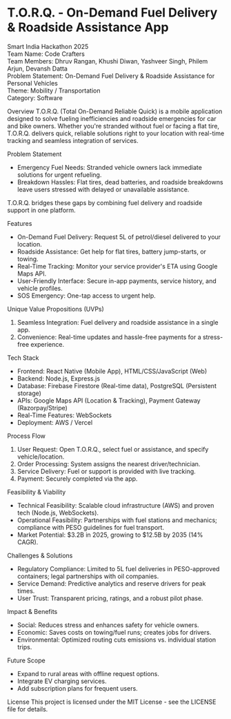 # T.O.R.Q. - On-Demand Fuel Delivery & Roadside Assistance App

Smart India Hackathon 2025  
Team Name: Code Crafters  
Team Members: Dhruv Rangan, Khushi Diwan, Yashveer Singh, Philem Arjun, Devansh Datta  
Problem Statement: On-Demand Fuel Delivery & Roadside Assistance for Personal Vehicles  
Theme: Mobility / Transportation  
Category: Software  

Overview
T.O.R.Q. (Total On-Demand Reliable Quick) is a mobile application designed to solve fueling inefficiencies and roadside emergencies for car and bike owners. Whether you're stranded without fuel or facing a flat tire, T.O.R.Q. delivers quick, reliable solutions right to your location with real-time tracking and seamless integration of services.

Problem Statement
- Emergency Fuel Needs: Stranded vehicle owners lack immediate solutions for urgent refueling.  
- Breakdown Hassles: Flat tires, dead batteries, and roadside breakdowns leave users stressed with delayed or unavailable assistance.  

T.O.R.Q. bridges these gaps by combining fuel delivery and roadside support in one platform.

Features
- On-Demand Fuel Delivery: Request 5L of petrol/diesel delivered to your location.  
- Roadside Assistance: Get help for flat tires, battery jump-starts, or towing.  
- Real-Time Tracking: Monitor your service provider's ETA using Google Maps API.  
- User-Friendly Interface: Secure in-app payments, service history, and vehicle profiles.  
- SOS Emergency: One-tap access to urgent help.  

Unique Value Propositions (UVPs)
1. Seamless Integration: Fuel delivery and roadside assistance in a single app.  
2. Convenience: Real-time updates and hassle-free payments for a stress-free experience.  

Tech Stack
- Frontend: React Native (Mobile App), HTML/CSS/JavaScript (Web)  
- Backend: Node.js, Express.js  
- Database: Firebase Firestore (Real-time data), PostgreSQL (Persistent storage)  
- APIs: Google Maps API (Location & Tracking), Payment Gateway (Razorpay/Stripe)  
- Real-Time Features: WebSockets  
- Deployment: AWS / Vercel  

Process Flow
1. User Request: Open T.O.R.Q., select fuel or assistance, and specify vehicle/location.  
2. Order Processing: System assigns the nearest driver/technician.  
3. Service Delivery: Fuel or support is provided with live tracking.  
4. Payment: Securely completed via the app.  

Feasibility & Viability
- Technical Feasibility: Scalable cloud infrastructure (AWS) and proven tech (Node.js, WebSockets).  
- Operational Feasibility: Partnerships with fuel stations and mechanics; compliance with PESO guidelines for fuel transport.  
- Market Potential: $3.2B in 2025, growing to $12.5B by 2035 (14% CAGR).  

Challenges & Solutions
- Regulatory Compliance: Limited to 5L fuel deliveries in PESO-approved containers; legal partnerships with oil companies.  
- Service Demand: Predictive analytics and reserve drivers for peak times.  
- User Trust: Transparent pricing, ratings, and a robust pilot phase.  

Impact & Benefits
- Social: Reduces stress and enhances safety for vehicle owners.  
- Economic: Saves costs on towing/fuel runs; creates jobs for drivers.  
- Environmental: Optimized routing cuts emissions vs. individual station trips.  

Future Scope
- Expand to rural areas with offline request options.  
- Integrate EV charging services.  
- Add subscription plans for frequent users.  

License
This project is licensed under the MIT License - see the LICENSE file for details.
